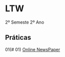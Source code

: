 # LTW

2º Semeste 2º Ano

## Práticas
01(# 01)
[Online NewsPaper](http://127.0.0.1:5500/01%20HTML%20Exercises/all.html)